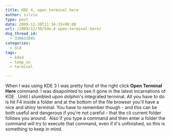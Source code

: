 ```yaml
---
title: KDE 4, open terminal here
author: silviu
type: post
date: 2009-12-30T11:34:33+00:00
url: /2009/12/30/kde-4-open-terminal-here/
dsq_thread_id:
  - 330832045
categories:
  - old
tags:
  - kde4
  - temp_on
  - terminal

---
```

When I was using KDE 3 I was pretty fond of the right click **Open Terminal Here** command. I was disapointed to see it gone in the latest incarnations of KDE . Until I stumbled upon dolphin's integrated terminal. All you have to do is hit F4 inside a folder and at the bottom of the file browser you'll have a nice and shiny terminal. You have to remember though - and this can be both useful and dangerous if you're not careful - that the cli current folder follows you around.  Also if you type a command and then enter a folder the command will try to execute that command, even if it's unfinished, so this is something to keep in mind.